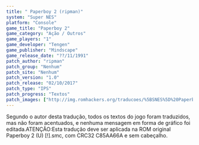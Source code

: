 ```yaml
---
title: " Paperboy 2 (ripman)"
system: "Super NES"
platform: "Console"
game_title: "Paperboy 2"
game_category: "Ação / Outros"
game_players: "1"
game_developer: "Tengen"
game_publisher: "Mindscape"
game_release_date: "??/11/1991"
patch_author: "ripman"
patch_group: "Nenhum"
patch_site: "Nenhum"
patch_version: "1.0"
patch_release: "02/10/2017"
patch_type: "IPS"
patch_progress: "Textos"
patch_images: ["http://img.romhackers.org/traducoes/%5BSNES%5D%20Paperboy%202%20-%20ripman%20-%201.png","http://img.romhackers.org/traducoes/%5BSNES%5D%20Paperboy%202%20-%20ripman%20-%202.png","http://img.romhackers.org/traducoes/%5BSNES%5D%20Paperboy%202%20-%20ripman%20-%203.png"]
---
```

Segundo o autor desta tradução, todos os textos do jogo foram traduzidos, mas não foram acentuados, e nenhuma mensagem em forma de gráfico foi editada.ATENÇÃO:Esta tradução deve ser aplicada na ROM original Paperboy 2 (U) [!].smc, com CRC32 C85AA66A e sem cabeçalho.